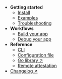 * **Getting started**
    * [Install](/getting-started/install.md)
    * [Examples](/getting-started/examples.md)
    * [Troubleshooting](/getting-started/troubleshoot.md)
* **Workflows**
    * [Build your app](/workflows/build.md)
    * [Debug your app](/workflows/debug.md)
* **Reference**
    * [CLI](/reference/cli.md)
    * [Configuration file](/reference/config.md)
    * [Go library ↗](https://pkg.go.dev/github.com/edgelesssys/ego)
    * [Remote attestation](/reference/remote-attestation.md)
* [Changelog ↗](https://github.com/edgelesssys/ego/releases)
